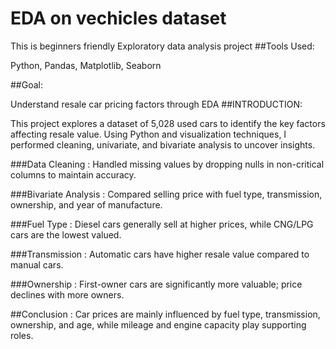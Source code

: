 # EDA on vechicles dataset
This is beginners friendly Exploratory data analysis project
##Tools Used:    

Python, Pandas, Matplotlib, Seaborn

##Goal:           

Understand resale car pricing factors through EDA
##INTRODUCTION:

This project explores a dataset of 5,028 used cars to identify the key factors affecting resale value. 
Using Python and visualization techniques, I performed cleaning, univariate, and bivariate analysis to uncover insights.

###Data Cleaning :
Handled missing values by dropping nulls in non-critical columns to maintain accuracy.

###Bivariate Analysis :
Compared selling price with fuel type, transmission, ownership, and year of manufacture.

###Fuel Type :
Diesel cars generally sell at higher prices, while CNG/LPG cars are the lowest valued.

###Transmission :
Automatic cars have higher resale value compared to manual cars.

###Ownership :
First-owner cars are significantly more valuable; price declines with more owners.


##Conclusion :
Car prices are mainly influenced by fuel type, transmission, ownership, and age, while mileage and engine capacity play supporting roles.

